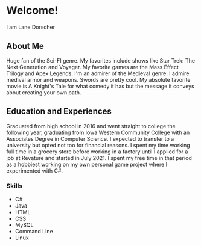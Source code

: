 # Welcome!
I am Lane Dorscher
## About Me
Huge fan of the Sci-FI genre. My favorites include shows like Star Trek: The Next Generation and Voyager. My favorite games are the Mass Effect Trilogy and Apex Legends.
I'm an admirer of the Medieval genre. I admire medival armor and weapons. Swords are pretty cool. My absolute favorite movie is A Knight's Tale for what comedy it has but the message it conveys about creating your own path.

## Education and Experiences
Graduated from high school in 2016 and went straight to college the following year, graduating from Iowa Western Community College with an Associates Degree in Computer Science. I expected to transfer to a university but opted not too for financial reasons. I spent my time working full time in a grocery store before working in a factory until I applied for a job at Revature and started in July 2021. I spent my free time in that period as a hobbiest working on my own personal game project where I experimented with C#.

### Skills
- C#
- Java
- HTML
- CSS
- MySQL
- Command Line
- Linux
